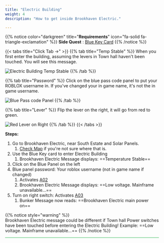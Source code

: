 ```yaml
---
title: "Electric Building"
weight: 4
description: "How to get inside Brookhaven Electric."

---
```



{{% notice color="darkgreen" title="**Requirements**" icon="fa-solid fa-triangle-exclamation"  %}}
**Side Quest** : [Blue Key Card](/lore/special_tools/blue_key_card)
{{% /notice %}}

{{< tabs title="Click Tab ->" >}}
{{% tab title="Temp Stable" %}}
When you first enter the building, assuming the levers in Town hall haven't been touched. You will see this message.

![Electric Building Temp Stable](/images/bh/electric-building-temp-stable.jpg)
{{% /tab %}}

{{% tab title="Password" %}}
Click on the blue pass code panel to put your ROBLOX username in. If you've changed your in game name, it's not the in game username.

![Blue Pass code Panel](/images/bh/electric-building-blue-passcode.jpg)
{{% /tab %}}

{{% tab title="Lever" %}}
Flip the lever on the right, it will go from red to green.

![Red Lever on Right](/images/bh/electric-building-right-lever.jpg)
{{% /tab %}}
{{< /tabs >}}

**Steps:**

1. Go to Brookhaven Electric, near South Estate and Solar Panels.
	1. [Check Map](/map/poi/brookhaven-electric) if you're not sure where that is.
2. Use the Blue Key card to enter Electric Building
	1. Brookhaven Electric Message displays: ==Temperature Stable==
3. Click on the Blue Panel on the left
4. Blue panel password: Your roblox username (not in game name if changed)
	1. Activates [A02](/casebook/light_panel#a02)
	1. Brookhaven Electric Message displays: ==Low voltage. Mainframe unavailable...==
5. Turn on right switch: Activates [A03](/casebook/light_panel#a03)
	1. Bunker Message now reads: ==Brookhaven Electric main power on==

{{% notice style="warning" %}}	
Brookhaven Electric message could be different if Town hall Power switches have been touched before entering the Electric Building!
Example: ==Low voltage. Mainframe unavailable...==
{{% /notice %}}


<hr style="background-color: #28b44c" size=8>
